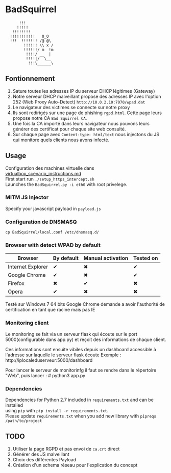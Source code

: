 # BadSquirrel

          !!!                    
         !!!!!                   
       !!!!!!!!                  
      !!!!!!!!!!!   O_O          
      !!!  !!!!!!! /@ @\         
            !!!!!! \\ x /        
            !!!!!!/ m  !m        
             !!!!/ __  |         
             !!!!|/  \__         
              !!!\______\       


## Fontionnement
1. Sature toutes les adresses IP du serveur DHCP légitimes (Gateway)  
2. Notre serveur DHCP malveillant propose des adresses IP avec l'option 252 (Web Proxy Auto-Detect) `http://10.0.2.10:7070/wpad.dat`  
3. Le navigateur des victimes se connecte sur notre proxy  
4. Ils sont redirigés sur une page de phishing `rgpd.html`. Cette page leurs propose notre CA `Bad Squirrel CA`.  
5. Une fois la CA importé dans leurs navigateur nous pouvons leurs générer des certificat pour chaque site web consulté.  
6. Sur chaque page avec `Content-type: html/text` nous injectons du JS qui monitore quels clients nous avons infecté.

## Usage
Configuration des machines virtuelle dans [virtualbox_scenario_instructions.md]  
First start run `./setup_https_intercept.sh`   
Launches  the `BadSquirrel.py -i eth0` with root privelege.

### MITM JS Injector
Specify your javascript payload in `payload.js`

### Configuration de DNSMASQ
`cp BadSquirrel/local.conf /etc/dnsmasq.d/`

### Browser with detect WPAD by default

| Browser             | By default    | Manual activation |Tested on |
|--------------------|----------------|---------|---------|
| Internet Explorer  | ✔  | ✖ | ✔ |
| Google Chrome      | ✔  | ✖ | ✔ |
|       Firefox      | ✖  | ✔ | ✖ |
|       Opera        | ✔  | ✖ | ✖ |

Testé sur Windows 7 64 bits
Google Chrome demande a avoir l'authorité de certification en tant que racine mais pas IE

### Monitoring client

Le monitoring se fait via un serveur flask qui écoute sur le port 5000(configurable dans app.py) et reçoit des informations de chaque client.

Ces informations sont ensuite vibiles depuis un dashboard accessible à l'adresse sur laquelle le serveur flask écoute
Exemple : http://iplocaleduserveur:5000/dashboard

Pour lancer le serveur de monitorinfg il faut se rendre dans le répertoire "Web", puis lancer :
          # python3 app.py

### Dependencies
Dependencies for Python 2.7 included in `requirements.txt` and can be installed  
using `pip` with `pip install -r requirements.txt`.  
Please update `requirements.txt` when you add new library with `pipreqs /path/to/project`


## TODO
1. Utiliser la page RGPD et pas envoi de `ca.crt` direct
2. Générer des JS malveillant  
3. Choix des différentes Payload
4. Création d'un schema réseau pour l'explication du concept

[virtualbox_scenario_instructions.md]: https://github.com/Nuve17/BadSquirrel/blob/master/virtualbox_scenario_instructions.md  
